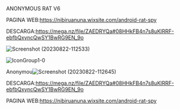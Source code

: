 ANONYMOUS RAT V6

PAGINA WEB:https://nibiruanuna.wixsite.com/android-rat-spy

DESCARGA:https://mega.nz/file/ZAEDRYQa#08HHkFB4n7s8uKlRRF-ebfbQxyncQwSY1BwRG9EN_9o

![Screenshot (20230822-112533)](https://github.com/AndroidRat/Anonymous-Rat-v6/assets/104788786/503d3680-6eb8-45a1-a60b-d7c4bf9d6f9e)




![IconGroup1-0](https://github.com/AndroidRat/Anonymous-Rat-v6/assets/104788786/80d74fc6-2d51-42a6-83c4-5f3187c3f6ff)



Anonymou![Screenshot (20230822-112645)](https://github.com/AndroidRat/Anonymous-Rat-v6/assets/104788786/b8b7d188-a73b-4dc8-936d-492bfc99bfa9)

DESCARGA:https://mega.nz/file/ZAEDRYQa#08HHkFB4n7s8uKlRRF-ebfbQxyncQwSY1BwRG9EN_9o

PAGINA WEB:https://nibiruanuna.wixsite.com/android-rat-spy

